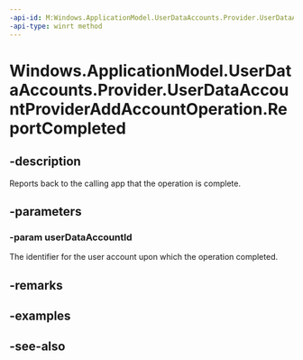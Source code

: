 ```yaml
---
-api-id: M:Windows.ApplicationModel.UserDataAccounts.Provider.UserDataAccountProviderAddAccountOperation.ReportCompleted(System.String)
-api-type: winrt method
---
```


<!-- Method syntax
public void ReportCompleted(System.String userDataAccountId)
-->

# Windows.ApplicationModel.UserDataAccounts.Provider.UserDataAccountProviderAddAccountOperation.ReportCompleted

## -description
Reports back to the calling app that the operation is complete.

## -parameters
### -param userDataAccountId
The identifier for the user account upon which the operation completed.

## -remarks

## -examples

## -see-also
